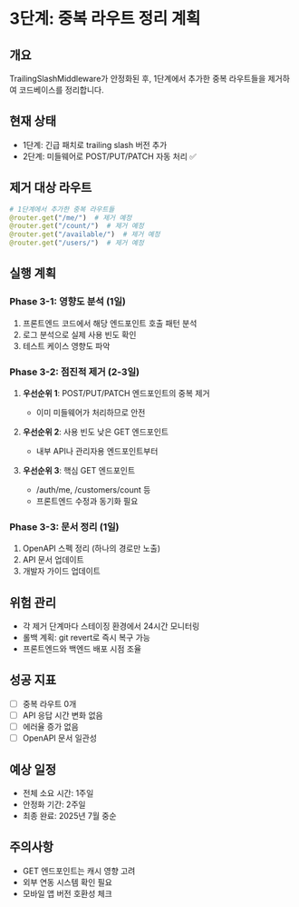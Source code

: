 # 3단계: 중복 라우트 정리 계획

## 개요
TrailingSlashMiddleware가 안정화된 후, 1단계에서 추가한 중복 라우트들을 제거하여 코드베이스를 정리합니다.

## 현재 상태
- 1단계: 긴급 패치로 trailing slash 버전 추가
- 2단계: 미들웨어로 POST/PUT/PATCH 자동 처리 ✅

## 제거 대상 라우트
```python
# 1단계에서 추가한 중복 라우트들
@router.get("/me/")  # 제거 예정
@router.get("/count/")  # 제거 예정
@router.get("/available/")  # 제거 예정
@router.get("/users/")  # 제거 예정
```

## 실행 계획

### Phase 3-1: 영향도 분석 (1일)
1. 프론트엔드 코드에서 해당 엔드포인트 호출 패턴 분석
2. 로그 분석으로 실제 사용 빈도 확인
3. 테스트 케이스 영향도 파악

### Phase 3-2: 점진적 제거 (2-3일)
1. **우선순위 1**: POST/PUT/PATCH 엔드포인트의 중복 제거
   - 이미 미들웨어가 처리하므로 안전

2. **우선순위 2**: 사용 빈도 낮은 GET 엔드포인트
   - 내부 API나 관리자용 엔드포인트부터

3. **우선순위 3**: 핵심 GET 엔드포인트
   - /auth/me, /customers/count 등
   - 프론트엔드 수정과 동기화 필요

### Phase 3-3: 문서 정리 (1일)
1. OpenAPI 스펙 정리 (하나의 경로만 노출)
2. API 문서 업데이트
3. 개발자 가이드 업데이트

## 위험 관리
- 각 제거 단계마다 스테이징 환경에서 24시간 모니터링
- 롤백 계획: git revert로 즉시 복구 가능
- 프론트엔드와 백엔드 배포 시점 조율

## 성공 지표
- [ ] 중복 라우트 0개
- [ ] API 응답 시간 변화 없음
- [ ] 에러율 증가 없음
- [ ] OpenAPI 문서 일관성

## 예상 일정
- 전체 소요 시간: 1주일
- 안정화 기간: 2주일
- 최종 완료: 2025년 7월 중순

## 주의사항
- GET 엔드포인트는 캐시 영향 고려
- 외부 연동 시스템 확인 필요
- 모바일 앱 버전 호환성 체크
